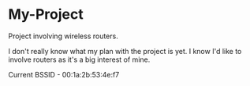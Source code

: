 # My-Project
Project involving wireless routers.

I don't really know what my plan with the project is yet.
I know I'd like to involve routers as it's a big interest of mine.

Current BSSID - 00:1a:2b:53:4e:f7
